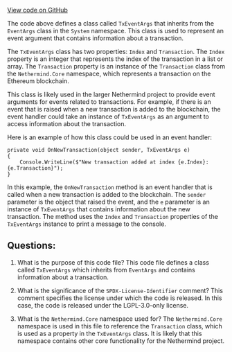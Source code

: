 [View code on GitHub](https://github.com/NethermindEth/nethermind/src/Nethermind/Nethermind.Consensus/Processing/TxEventArgs.cs)

The code above defines a class called `TxEventArgs` that inherits from the `EventArgs` class in the `System` namespace. This class is used to represent an event argument that contains information about a transaction. 

The `TxEventArgs` class has two properties: `Index` and `Transaction`. The `Index` property is an integer that represents the index of the transaction in a list or array. The `Transaction` property is an instance of the `Transaction` class from the `Nethermind.Core` namespace, which represents a transaction on the Ethereum blockchain.

This class is likely used in the larger Nethermind project to provide event arguments for events related to transactions. For example, if there is an event that is raised when a new transaction is added to the blockchain, the event handler could take an instance of `TxEventArgs` as an argument to access information about the transaction.

Here is an example of how this class could be used in an event handler:

```
private void OnNewTransaction(object sender, TxEventArgs e)
{
    Console.WriteLine($"New transaction added at index {e.Index}: {e.Transaction}");
}
```

In this example, the `OnNewTransaction` method is an event handler that is called when a new transaction is added to the blockchain. The `sender` parameter is the object that raised the event, and the `e` parameter is an instance of `TxEventArgs` that contains information about the new transaction. The method uses the `Index` and `Transaction` properties of the `TxEventArgs` instance to print a message to the console.
## Questions: 
 1. What is the purpose of this code file?
   This code file defines a class called `TxEventArgs` which inherits from `EventArgs` and contains information about a transaction.

2. What is the significance of the `SPDX-License-Identifier` comment?
   This comment specifies the license under which the code is released. In this case, the code is released under the LGPL-3.0-only license.

3. What is the `Nethermind.Core` namespace used for?
   The `Nethermind.Core` namespace is used in this file to reference the `Transaction` class, which is used as a property in the `TxEventArgs` class. It is likely that this namespace contains other core functionality for the Nethermind project.